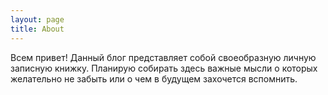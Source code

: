 ```yaml
---
layout: page
title: About
---
```


<p class="message">
   Всем привет! Данный блог представляет собой своеобразную личную записную книжку. 
	Планирую собирать здесь важные мысли о которых желательно не забыть или о чем в будущем захочется вспомнить.
</p>

